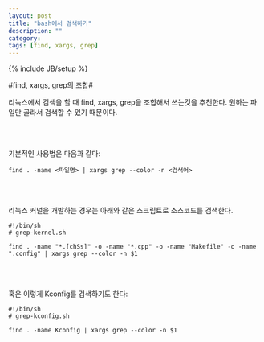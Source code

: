 ```yaml
---
layout: post
title: "bash에서 검색하기"
description: ""
category: 
tags: [find, xargs, grep]
---
```

{% include JB/setup %}

#find, xargs, grep의 조합#

리눅스에서 검색을 할 때 find, xargs, grep을 조합해서 쓰는것을 추천한다. 원하는 파일만 골라서 검색할 수 있기 때문이다. 

<br>
<br>

기본적인 사용법은 다음과 같다:

`find . -name <파일명> | xargs grep --color -n <검색어>`

<br>
<br>

리눅스 커널을 개발하는 경우는 아래와 같은 스크립트로 소스코드를 검색한다.

    #!/bin/sh
    # grep-kernel.sh
    
    find . -name "*.[chSs]" -o -name "*.cpp" -o -name "Makefile" -o -name ".config" | xargs grep --color -n $1

<br>
<br>

혹은 이렇게 Kconfig를 검색하기도 한다:

    #!/bin/sh
    # grep-kconfig.sh
    
    find . -name Kconfig | xargs grep --color -n $1

